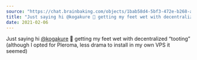 ```yaml
---
source: "https://chat.brainbaking.com/objects/1bab58d4-5bf3-472e-b268-ae2dd47dd24d"
title: "Just saying hi @kogakure 👋 getting my feet wet with decentralized “tooting” (although I opted for..."
date: 2021-02-06
---
```


<p>Just saying hi <span class="h-card"><a class="u-url mention" data-user="A4fMTkA13Luczi3SCW" href="https://mastodon.social/@kogakure" rel="ugc">@<span>kogakure</span></a></span> 👋 getting my feet wet with decentralized “tooting” (although I opted for Pleroma, less drama to install in my own VPS it seemed)</p>
  